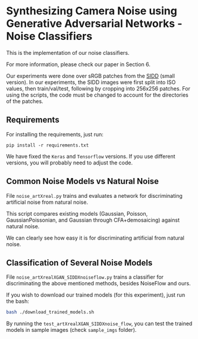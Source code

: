 # Synthesizing Camera Noise using Generative Adversarial Networks - Noise Classifiers

This is the implementation of our noise classifiers. 

For more information, please check our paper in Section 6.

Our experiments were done over sRGB patches from the [SIDD](https://www.eecs.yorku.ca/~kamel/sidd/) (small version).
In our experiments, the SIDD images were first split into ISO values, then train/val/test, following by cropping into 256x256 patches.
For using the scripts, the code must be changed to account for the directories of the patches.

## Requirements
For installing the requirements, just run:
```
pip install -r requirements.txt
```
We have fixed the ```Keras``` and  ```Tensorflow``` versions. If you use different versions, you will probably need to adjust the code.


## Common Noise Models vs Natural Noise

File ```noise_artXreal.py``` trains and evaluates a network for discriminating artificial noise from natural noise.

This script compares existing models (Gaussian, Poisson, GaussianPoissonian, and Gaussian through CFA+demosaicing) against 
natural noise.

We can clearly see how easy it is for discriminating artificial from natural noise.

## Classification of Several Noise Models

File ```noise_artXrealXGAN_SIDDXnoiseflow.py``` trains a classifier for discriminating the above mentioned methods, besides NoiseFlow and ours.

If you wish to download our trained models (for this experiment), just run the bash:
```bash
bash ./download_trained_models.sh
```

By running the ```test_artXrealXGAN_SIDDXnoise_flow```, you can test the trained models in sample images (check ```sample_imgs``` folder).
